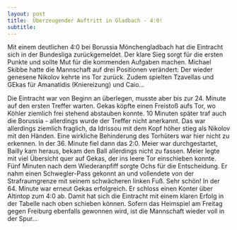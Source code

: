 ```yaml
---
layout: post
title:  Überzeugender Auftritt in Gladbach - 4:0!
subtitle:  
---
```


Mit einem deutlichen 4:0 bei Borussia Mönchengladbach hat die Eintracht sich in der Bundesliga zurückgemeldet. Der klare Sieg sorgt für die ersten Punkte und sollte Mut für die kommenden Aufgaben machen. Michael Skibbe hatte die Mannschaft auf drei Positionen verändert: Der wieder genesene Nikolov kehrte ins Tor zurück. Zudem spielten Tzavellas und GEkas für Amanatidis (Kniereizung) und Caio...

Die Eintracht war von Beginn an überlegen, musste aber bis zur 24. Minute auf den ersten Treffer warten. Gekas köpfte einen Freistoß aufs Tor, wo Köhler ziemlich frei stehend abstauben konnte. 10 Minuten später traf auch die Borussia - allerdings wurde der Treffer nicht anerkannt. Das war allerdings ziemlich fraglich, da Idrissou mit dem Kopf höher stieg als Nikolov mit den Händen. Eine wirkliche Behinderung des Torhüters war hier nicht zu erkennen. In der 36. Minute fiel dann das 2:0. Meier war durchgestartet, Bailly kam heraus, bekam den Ball allerdings nicht zu fassen. Meier legte mit viel Übersicht quer auf Gekas, der ins leere Tor einschieben konnte. Fünf Minuten nach dem Wiederanpfiff sorgte Ochs für die Entscheidung. Er nahm einen Schwegler-Pass gekonnt an und vollendete von der Strafraumgrenze mit seinem schwächeren linken Fuß. Sehr schön! In der 64. Minute war erneut Gekas erfolgreich. Er schloss einen Konter über Altintop zum 4:0 ab. Damit hat sich die Eintracht mit einem klaren Erfolg in der Tabelle nach oben schieben können. Sofern das Heimspiel am Freitag gegen Freiburg ebenfalls gewonnen wird, ist die Mannschaft wieder voll in der Spur...
